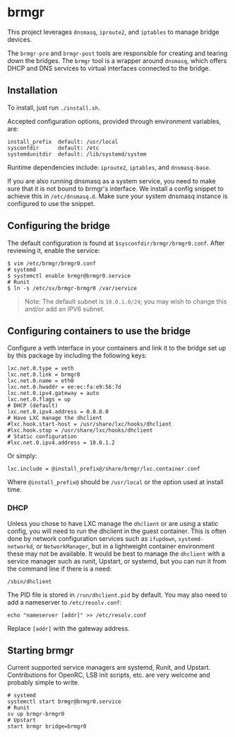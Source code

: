 # brmgr

This project leverages `dnsmasq`, `iproute2`, and `iptables` to manage bridge devices.

The `brmgr-pre` and `brmgr-post` tools are responsible for creating and tearing down the bridges. The `brmgr` tool is a wrapper around `dnsmasq`, which offers DHCP and DNS services to virtual interfaces connected to the bridge.

## Installation

To install, just run `./install.sh`.

Accepted configuration options, provided through environment variables, are:

    install_prefix	default: /usr/local
    sysconfdir		default: /etc
    systemdunitdir	default: /lib/systemd/system

Runtime dependencies include: `iproute2`, `iptables`, and `dnsmasq-base`.

If you are also running dnsmasq as a system service, you need to make sure that it is not bound to brmgr's interface. We install a config snippet to achieve this in `/etc/dnsmasq.d`. Make sure your system dnsmasq instance is configured to use the snippet.

## Configuring the bridge

The default configuration is found at `$sysconfdir/brmgr/brmgr0.conf`. After reviewing it, enable the service:

    $ vim /etc/brmgr/brmgr0.conf
    # systemd
    $ systemctl enable brmgr@brmgr0.service
    # Runit
    $ ln -s /etc/sv/brmgr-brmgr0 /var/service

> Note: The default subnet is `10.0.1.0/24`; you may wish to change this and/or add an IPV6 subnet.

## Configuring containers to use the bridge

Configure a veth interface in your containers and link it to the bridge set up by this package by including the following keys:

    lxc.net.0.type = veth
    lxc.net.0.link = brmgr0
    lxc.net.0.name = eth0
    lxc.net.0.hwaddr = ee:ec:fa:e9:56:7d
    lxc.net.0.ipv4.gateway = auto
    lxc.net.0.flags = up
    # DHCP (default)
    lxc.net.0.ipv4.address = 0.0.0.0
    # Have LXC manage the dhclient
    #lxc.hook.start-host = /usr/share/lxc/hooks/dhclient
    #lxc.hook.stop = /usr/share/lxc/hooks/dhclient
    # Static configuration
    #lxc.net.0.ipv4.address = 10.0.1.2

Or simply:

    lxc.include = @install_prefix@/share/brmgr/lxc.container.conf

Where `@install_prefix@` should be `/usr/local` or the option used at install time.

### DHCP

Unless you chose to have LXC manage the `dhclient` or are using a static config, you will need to run the dhclient in the guest container. This is often done by network configuration services such as `ifupdown`, `systemd-networkd`, or `NetworkManager`, but in a lightweight container environment these may not be available. It would be best to manage the `dhclient` with a service manager such as runit, Upstart, or systemd, but you can run it from the command line if there is a need:

    /sbin/dhclient

The PID file is stored in `/run/dhclient.pid` by default. You may also need to add a nameserver to `/etc/resolv.conf`:

    echo "nameserver [addr]" >> /etc/resolv.conf

Replace `[addr]` with the gateway address.

## Starting brmgr

Current supported service managers are systemd, Runit, and Upstart. Contributions for OpenRC, LSB init scripts, etc. are very welcome and probably simple to write.

    # systemd
    systemctl start brmgr@brmgr0.service
    # Runit
    sv up brmgr-brmgr0
    # Upstart
    start brmgr bridge=brmgr0
